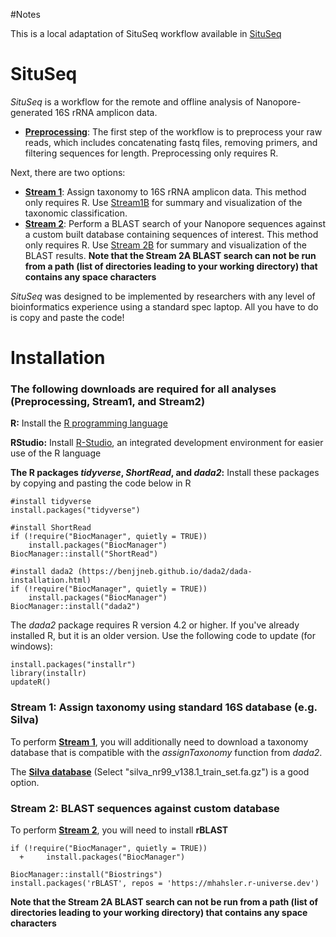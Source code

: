 #Notes

This is a local adaptation of SituSeq workflow available in [SituSeq](https://github.com/jkzorz/SituSeq)

# SituSeq
*SituSeq* is a workflow for the remote and offline analysis of Nanopore-generated 16S rRNA amplicon data. 

- [**Preprocessing**](https://github.com/jkzorz/SituSeq/blob/main/Preprocessing.R): The first step of the workflow is to preprocess your raw reads, which includes concatenating fastq files, removing primers, and filtering sequences for length. Preprocessing only requires R. 

Next, there are two options: 
- [**Stream 1**](https://github.com/jkzorz/SituSeq/blob/main/Stream1A_assignTaxonomy.R): Assign taxonomy to 16S rRNA amplicon data. This method only requires R. Use [Stream1B](https://github.com/jkzorz/SituSeq/blob/main/Stream1B_visualizeTaxonomy.R) for summary and visualization of the taxonomic classification.  
- [**Stream 2**](https://github.com/jkzorz/SituSeq/blob/main/Stream2A_BLAST_database_search.R): Perform a BLAST search of your Nanopore sequences against a custom built database containing sequences of interest. This method only requires R. Use [Stream 2B](https://github.com/jkzorz/SituSeq/blob/main/Stream2B_BLAST_results_visualization.R) for summary and visualization of the BLAST results.  **Note that the Stream 2A BLAST search can not be run from a path (list of directories leading to your working directory) that contains any space characters** 

*SituSeq* was designed to be implemented by researchers with any level of bioinformatics experience using a standard spec laptop. All you have to do is copy and paste the code!  

# Installation 

### The following downloads are required for all analyses (Preprocessing, Stream1, and Stream2)

**R:** Install the [R programming language](https://cran.rstudio.com/) 

**RStudio:** Install [R-Studio](https://www.rstudio.com/products/rstudio/download/#download), an integrated development environment for easier use of the R language 

**The R packages *tidyverse*, *ShortRead*, and *dada2*:** Install these packages by copying and pasting the code below in R

```
#install tidyverse
install.packages("tidyverse")

#install ShortRead
if (!require("BiocManager", quietly = TRUE))
    install.packages("BiocManager")
BiocManager::install("ShortRead")

#install dada2 (https://benjjneb.github.io/dada2/dada-installation.html) 
if (!require("BiocManager", quietly = TRUE))
    install.packages("BiocManager")
BiocManager::install("dada2")

```

The *dada2* package requires R version 4.2 or higher. If you've already installed R, but it is an older version. Use the following code to update (for windows): 

```
install.packages("installr")
library(installr)
updateR()
```


### Stream 1: Assign taxonomy using standard 16S database (e.g. Silva)

To perform [**Stream 1**](https://github.com/jkzorz/SituSeq/blob/main/Stream1A_assignTaxonomy.R), you will additionally need to download a taxonomy database that is compatible with the *assignTaxonomy* function from *dada2*.

The [**Silva database**](https://zenodo.org/record/4587955#.YfxAfOrMI2w ) (Select "silva_nr99_v138.1_train_set.fa.gz") is a good option.


### Stream 2: BLAST sequences against custom database

To perform [**Stream 2**](https://github.com/jkzorz/SituSeq/blob/main/Stream2A_BLAST_database_search.R), you will need to install **rBLAST**

```
if (!require("BiocManager", quietly = TRUE))
  +     install.packages("BiocManager")

BiocManager::install("Biostrings")
install.packages('rBLAST', repos = 'https://mhahsler.r-universe.dev')
```
**Note that the Stream 2A BLAST search can not be run from a path (list of directories leading to your working directory) that contains any space characters** 

